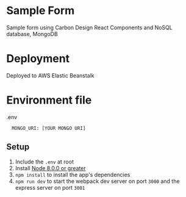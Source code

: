 # Sample Form

Sample form using Carbon Design React Components and NoSQL database, MongoDB

# Deployment

Deployed to AWS Elastic Beanstalk

# Environment file

.env

```
  MONGO_URI: [YOUR MONGO URI]
```

## **Setup**

1. Include the `.env` at root
2. Install [Node 8.0.0 or greater](https://nodejs.org)
3. `npm install` to install the app's dependencies
4. `npm run dev` to start the webpack dev server on port `3000` and the express server on port `3001`
